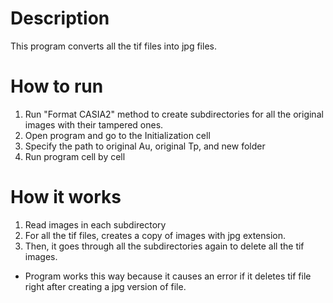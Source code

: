 # Description
This program converts all the tif files into jpg files.

# How to run

1. Run "Format CASIA2" method to create subdirectories for all the original images with their tampered ones.
2. Open program and go to the Initialization cell
3. Specify the path to original Au, original Tp, and new folder
4. Run program cell by cell

# How it works

1. Read images in each subdirectory
2. For all the tif files, creates a copy of images with jpg extension.
3. Then, it goes through all the subdirectories again to delete all the tif images. </br>
* Program works this way because it causes an error if it deletes tif file right after creating a jpg version of file.
